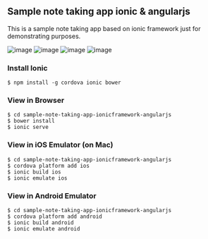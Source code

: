 ## Sample note taking app ionic & angularjs

This is a sample note taking app based on ionic framework just for demonstrating purposes.

![image](https://raw.githubusercontent.com/vinhhungle/sample-note-taking-app-ionicframework-angularjs/master/screenshots/IMG_1514.PNG)
![image](https://raw.githubusercontent.com/vinhhungle/sample-note-taking-app-ionicframework-angularjs/master/screenshots/IMG_1515.PNG)
![image](https://raw.githubusercontent.com/vinhhungle/sample-note-taking-app-ionicframework-angularjs/master/screenshots/IMG_1516.PNG)
![image](https://raw.githubusercontent.com/vinhhungle/sample-note-taking-app-ionicframework-angularjs/master/screenshots/IMG_1517.PNG)

### Install Ionic

	$ npm install -g cordova ionic bower
		
### View in Browser

	$ cd sample-note-taking-app-ionicframework-angularjs
	$ bower install
	$ ionic serve

### View in iOS Emulator (on Mac)

	$ cd sample-note-taking-app-ionicframework-angularjs
	$ cordova platform add ios
	$ ionic build ios
	$ ionic emulate ios

### View in Android Emulator

	$ cd sample-note-taking-app-ionicframework-angularjs
	$ cordova platform add android
	$ ionic build android
	$ ionic emulate android

